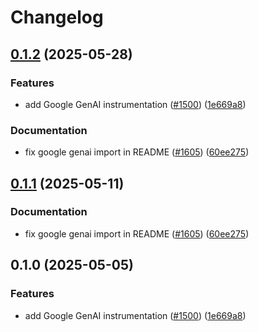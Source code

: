 # Changelog

## [0.1.2](https://github.com/caroger/openinference/compare/python-openinference-instrumentation-google-genai-v0.1.1...python-openinference-instrumentation-google-genai-v0.1.2) (2025-05-28)


### Features

* add Google GenAI instrumentation ([#1500](https://github.com/caroger/openinference/issues/1500)) ([1e669a8](https://github.com/caroger/openinference/commit/1e669a8af18bdfd8a0f92f716b49a7f6c105952a))


### Documentation

* fix google genai import in README ([#1605](https://github.com/caroger/openinference/issues/1605)) ([60ee275](https://github.com/caroger/openinference/commit/60ee2755fa99a68debbe5e9d84c25b92e99c5e31))

## [0.1.1](https://github.com/Arize-ai/openinference/compare/python-openinference-instrumentation-google-genai-v0.1.0...python-openinference-instrumentation-google-genai-v0.1.1) (2025-05-11)


### Documentation

* fix google genai import in README ([#1605](https://github.com/Arize-ai/openinference/issues/1605)) ([60ee275](https://github.com/Arize-ai/openinference/commit/60ee2755fa99a68debbe5e9d84c25b92e99c5e31))

## 0.1.0 (2025-05-05)


### Features

* add Google GenAI instrumentation ([#1500](https://github.com/Arize-ai/openinference/issues/1500)) ([1e669a8](https://github.com/Arize-ai/openinference/commit/1e669a8af18bdfd8a0f92f716b49a7f6c105952a))
